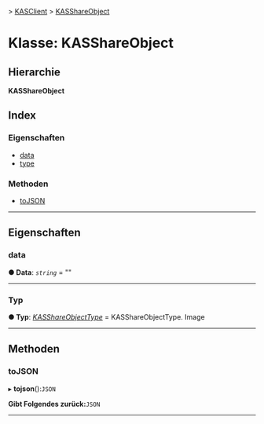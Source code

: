 [](../README.md) > [KASClient](../modules/kasclient.md) > [KASShareObject](../classes/kasclient.kasshareobject.md)

# <a name="class-kasshareobject"></a>Klasse: KASShareObject

## <a name="hierarchy"></a>Hierarchie

**KASShareObject**

## <a name="index"></a>Index 

### <a name="properties"></a>Eigenschaften

* [data](kasclient.kasshareobject.md#data)
* [type](kasclient.kasshareobject.md#type)
### <a name="methods"></a>Methoden

* [toJSON](kasclient.kasshareobject.md#tojson)

---

## <a name="properties"></a>Eigenschaften

<a id="data"></a>

###  <a name="data"></a>data

**● Data**: *`string`* = ""

___

<a id="type"></a>

###  <a name="type"></a>Typ

**● Typ**: *[KASShareObjectType](../enums/kasclient.kasshareobjecttype.md)* = KASShareObjectType. Image

___

## <a name="methods"></a>Methoden

<a id="tojson"></a>

###  <a name="tojson"></a>toJSON

▸ **tojson**():`JSON`

**Gibt Folgendes zurück:**`JSON`

___

